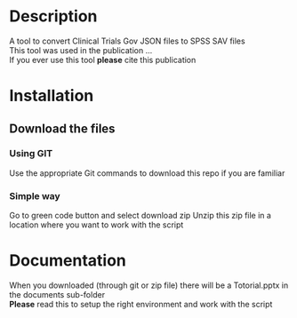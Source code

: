 # Description
A tool to convert Clinical Trials Gov JSON files to SPSS SAV files\
This tool was used in the publication ... \
If you ever use this tool **please** cite this publication
# Installation
## Download the files
### Using GIT
Use the appropriate Git commands to download this repo if you are familiar
### Simple way
Go to green code button and select download zip
Unzip this zip file in a location where you want to work with the script
# Documentation
When you downloaded (through git or zip file) there will be a Totorial.pptx in the documents sub-folder\
**Please** read this to setup the right environment and work with the script
